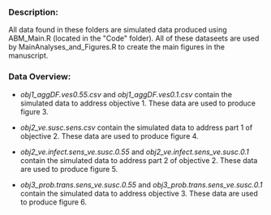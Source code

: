 ### Description: 
All data found in these folders are simulated data produced using ABM_Main.R (located in the "Code" folder). All of these dataseets are used by MainAnalyses_and_Figures.R to create the main figures in the manuscript. 

### Data Overview:
- *obj1_aggDF.ves0.55.csv* and *obj1_aggDF.ves0.1.csv* contain the simulated data to address objective 1. These data are used to produce figure 3.

- *obj2_ve.susc.sens.csv* contain the simulated data to address part 1 of objective 2. These data are used to produce figure 4.

- *obj2_ve.infect.sens_ve.susc.0.55* and *obj2_ve.infect.sens_ve.susc.0.1* contain the simulated data to address part 2 of objective 2. These data are used to produce figure 5.

- *obj3_prob.trans.sens_ve.susc.0.55* and *obj3_prob.trans.sens_ve.susc.0.1* contain the simulated data to address objective 3. These data are used to produce figure 6.